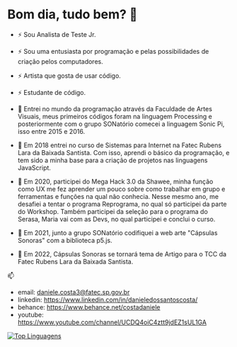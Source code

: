 # Bom dia, tudo bem? 👋

- ⚡ Sou Analista de Teste Jr.

- ⚡ Sou uma entusiasta por programação e pelas possibilidades de criação pelos computadores.

- ⚡ Artista que gosta de usar código.

- ⚡ Estudante de código. 

- 🌱 Entrei no mundo da programação através da Faculdade de Artes Visuais, meus primeiros códigos foram na linguagem Processing e posteriormente com o grupo SONatório comecei a linguagem Sonic Pi, isso entre 2015 e 2016.

- 💬 Em 2018 entrei no curso de Sistemas para Internet na Fatec Rubens Lara da Baixada Santista. Com isso, aprendi o básico da programação, e tem sido a minha base para a criação de projetos nas linguagens JavaScript.

- 💬 Em 2020, participei do Mega Hack 3.0 da Shawee, minha função como UX me fez aprender um pouco sobre como trabalhar em grupo e ferramentas e funções na qual não conhecia. Nesse mesmo ano, me desafiei a tentar o programa Reprograma, no qual só participei da parte do Workshop. Também participei da seleção para o programa do Serasa, Maria vai com as Devs, no qual participei e conclui o curso.

- 💬 Em 2021, junto a grupo SONatório codifiquei a web arte "Cápsulas Sonoras" com a biblioteca p5.js.

- 💬 Em 2022, Cápsulas Sonoras se tornará tema de Artigo para o TCC da Fatec Rubens Lara da Baixada Santista. 

📫 

- email: daniele.costa3@fatec.sp.gov.br 
- linkedin: https://www.linkedin.com/in/danieledossantoscosta/ 
- behance: https://www.behance.net/costadaniele
- youtube: https://www.youtube.com/channel/UCDQ4oiC4ztt9jdEZ1sUL1GA

<!--
**costadaniele/costadaniele** is a ✨ _special_ ✨ repository because its `README.md` (this file) appears on your GitHub profile.

Here are some ideas to get you started:

- 🔭 I’m currently working on ...
- 🌱 I’m currently learning ...
- 👯 I’m looking to collaborate on ...
- 🤔 I’m looking for help with ...
- 💬 Ask me about ...
- 📫 How to reach me: ...
- 😄 Pronouns: ...
- ⚡ Fun fact: ...
-->

[![Top Linguagens](https://github-readme-stats.vercel.app/api/top-langs/?username=costadaniele&layout=compact)](https://github.com/anuraghazra/github-readme-stats)
